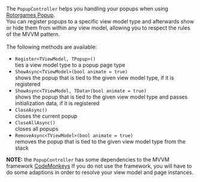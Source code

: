 The `PopupController` helps you handling your popups when using [Rotorgames Popup](https://github.com/rotorgames/Rg.Plugins.Popup).<br />
You can register popups to a specific view model type and afterwards show or hide them from within any view model, allowing you to respect the rules of the MVVM pattern.
<br /><br />
The following methods are available:<br />
- `Register<TViewModel, TPopup>()`<br />
	ties a view model type to a popup page type
- `ShowAsync<TViewModel>(bool animate = true)`<br />
	shows the popup that is tied to the given view model type, if it is registered
- `ShowAsync<TViewModel, TData>(bool animate = true)`<br />
	shows the popup that is tied to the given view model type and passes initialization data, if it is registered
- `CloseAsync()`<br />
	closes the current popup
- `CloseAllAsync()`<br />
	closes all popups
- `RemoveAsync<TViewModel>(bool animate = true)`<br />
	removes the popup that is tied to the given view model type from the stack


**NOTE:** the `PopupController` has some dependencies to the MVVM framework [CodeMonkeys](https://github.com/UltimateCodeMonkeys/CodeMonkeys)
If you do not use the framework, you will have to do some adaptions in order to resolve your view model and page instances.
